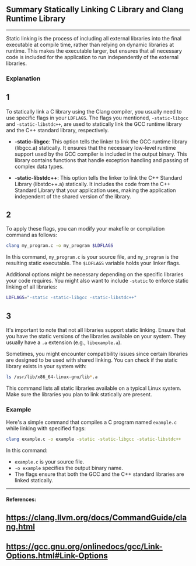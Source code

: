 ## Summary Statically Linking C Library and Clang Runtime Library <br>
---
Static linking is the process of including all external libraries into the final executable at compile time, rather than relying on dynamic libraries at runtime. This makes the executable larger, but ensures that all necessary code is included for the application to run independently of the external libraries.

### Explanation
1  
---
To statically link a C library using the Clang compiler, you usually need to use specific flags in your `LDFLAGS`. The flags you mentioned, `-static-libgcc` and `-static-libstdc++`, are used to statically link the GCC runtime library and the C++ standard library, respectively.

- **-static-libgcc**: This option tells the linker to link the GCC runtime library (libgcc.a) statically. It ensures that the necessary low-level runtime support used by the GCC compiler is included in the output binary. This library contains functions that handle exception handling and passing of complex data types.

- **-static-libstdc++**: This option tells the linker to link the C++ Standard Library (libstdc++.a) statically. It includes the code from the C++ Standard Library that your application uses, making the application independent of the shared version of the library.

2  
---
To apply these flags, you can modify your makefile or compilation command as follows:

```bash
clang my_program.c -o my_program $LDFLAGS
```

In this command, `my_program.c` is your source file, and `my_program` is the resulting static executable. The `$LDFLAGS` variable holds your linker flags.

Additional options might be necessary depending on the specific libraries your code requires. You might also want to include `-static` to enforce static linking of all libraries:

```bash
LDFLAGS="-static -static-libgcc -static-libstdc++"
```

3  
---
It's important to note that not all libraries support static linking. Ensure that you have the static versions of the libraries available on your system. They usually have a `.a` extension (e.g., `libexample.a`).

Sometimes, you might encounter compatibility issues since certain libraries are designed to be used with shared linking. You can check if the static library exists in your system with:

```bash
ls /usr/lib/x86_64-linux-gnu/lib*.a
```

This command lists all static libraries available on a typical Linux system. Make sure the libraries you plan to link statically are present.

### Example
Here's a simple command that compiles a C program named `example.c` while linking with specified flags:

```bash
clang example.c -o example -static -static-libgcc -static-libstdc++
```

In this command:
- `example.c` is your source file.
- `-o example` specifies the output binary name.
- The flags ensure that both the GCC and the C++ standard libraries are linked statically.

---
#### References:
## https://clang.llvm.org/docs/CommandGuide/clang.html
## https://gcc.gnu.org/onlinedocs/gcc/Link-Options.html#Link-Options